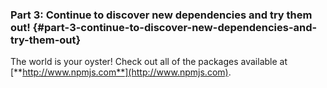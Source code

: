 ### Part 3: Continue to discover new dependencies and try them out! {#part-3-continue-to-discover-new-dependencies-and-try-them-out}

The world is your oyster! Check out all of the packages available at [**http://www.npmjs.com**](http://www.npmjs.com).
